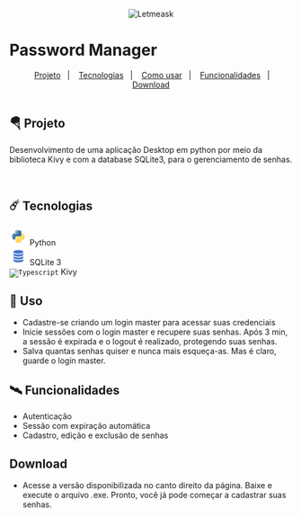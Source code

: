 <p align="center">
  <img alt="Letmeask" src="https://github.com/LucasMoraesMarques/Gerenciador-de-Senhas/blob/master/passwordmanager/assets/media/shield-lock-fill.ico" width="100px">
</p>

# Password Manager 


<p align="center">&nbsp;&nbsp;&nbsp;
<a href="#-projeto">Projeto</a>&nbsp;&nbsp;&nbsp;|&nbsp;&nbsp;&nbsp;
<a href="#%EF%B8%8F--tecnologias">Tecnologias</a>&nbsp;&nbsp;&nbsp;|&nbsp;&nbsp;&nbsp;
<a href="#-uso">Como usar</a>&nbsp;&nbsp;&nbsp;|&nbsp;&nbsp;&nbsp;
<a href="#%EF%B8%8F-funcionalidades">Funcionalidades</a>&nbsp;&nbsp;&nbsp;|&nbsp;&nbsp;&nbsp;
<a href="#-funcionalidades-adicionais">Download</a

 <br/>
 <br/>
 <br/>
  
  
## 🪂 Projeto 
Desenvolvimento de uma aplicação Desktop em python por meio da biblioteca Kivy e com a database SQLite3, para o gerenciamento de senhas. 
<p align='center' id='-project'>

  <img src="" width='600px'>
  <img src="" width='600px'>
</p>



##  ☄️  Tecnologias
<code><img height="32" src="https://raw.githubusercontent.com/github/explore/80688e429a7d4ef2fca1e82350fe8e3517d3494d/topics/python/python.png" alt="HTML"/></code> Python <br>
<code><img height="32" src="https://raw.githubusercontent.com/github/explore/80688e429a7d4ef2fca1e82350fe8e3517d3494d/topics/sql/sql.png" alt="Sass"/></code> SQLite 3 <br>
<code><img height="32" src="https://upload.wikimedia.org/wikipedia/commons/5/58/Kivy_logo.png" alt="Typescript"/></code> Kivy <br>




## 🎯 Uso
* Cadastre-se criando um login master para acessar suas credenciais
* Inicie sessões com o login master e recupere suas senhas. Após 3 min, a sessão é expirada e o logout é realizado, protegendo suas senhas.
* Salva quantas senhas quiser e nunca mais esqueça-as. Mas é claro, guarde o login master.



## 🛰️ Funcionalidades
* Autenticação
* Sessão com expiração automática
* Cadastro, edição e exclusão de senhas

## Download
* Acesse a versão disponibilizada no canto direito da página. Baixe e execute o arquivo .exe. Pronto, você já pode começar a cadastrar suas senhas.



